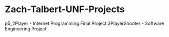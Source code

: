 # Zach-Talbert-UNF-Projects
p5_2Player - Internet Programming Final Project
2PlayerShooter - Software Engineering Project
